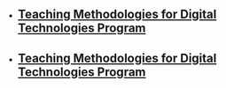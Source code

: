 

- ## [Teaching Methodologies for Digital Technologies Program](/docs/TeachingStyle_en)

- ## [Teaching Methodologies for Digital Technologies Program](/docs/TeachingStyle_en)
